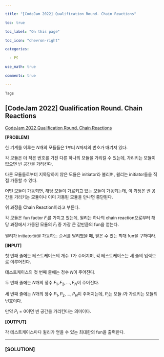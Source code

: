 ```yaml
---

title: "[CodeJam 2022] Qualification Round. Chain Reactions"

toc: true

toc_label: "On this page"

toc_icon: "chevron-right"

categories:

  - PS

use_math: true

comments: true

---
```


`Tags`

## [CodeJam 2022] Qualification Round. Chain Reactions

[CodeJam 2022 Qualification Round. Chain Reactions](https://codingcompetitions.withgoogle.com/codejam/round/0000000000876ff1/0000000000a45ef7)

**[PROBLEM]**

한 기계를 이루는 $N$개의 모듈들은 $1$부터 $N$까지의 번호가 매겨져 있다.

각 모듈은 더 작은 번호를 가진 다른 하나의 모듈을 가리킬 수 있는데, 가리키는 모듈이 없으면 빈 공간을 가리킨다.

다른 모듈들로부터 지목당하지 않은 모듈은 initiator라 불리며, 윌리는 initiator들을 직접 가동할 수 있다.

어떤 모듈이 가동되면, 해당 모듈이 가르키고 있는 모듈이 가동되는데, 이 과정은 빈 공간을 가리키는 모듈이나 이미 가동된 모듈을 만나면 중단된다.

위 과정을 Chain Reaction이라고 부른다.

각 모듈은 fun factor $F_i$를 가지고 있는데, 윌리는 하나의 chain reaction으로부터 해당 과정에서 가동된 모듈의 $F_i$ 중 가장 큰 값만큼의 fun을 얻는다.

윌리가 initiator들을 가동하는 순서를 달리했을 때, 얻은 수 있는 최대 fun을 구하여라.

**[INPUT]**

첫 번째 줄에는 테스트케이스의 개수 $T$가 주어지며, 각 테스트케이스는 세 줄의 입력으로 이루어진다.

테스트케이스의 첫 번째 줄에는 정수 $N$이 주어진다.

두 번째 줄에는 $N$개의 정수 $F_1, F_2, \dots, F_N$이 주어진다.

세 번째 줄에는 $N$개의 정수 $P_1, P_2, \dots, P_N$이 주어지는데, $P_i$는 모듈 $i$가 가르키는 모듈의 번호이다.

만약 $P_i = 0$이면 빈 공간을 가리킨다는 의미이다.

**[OUTPUT]**

각 테스트케이스마다 윌리가 얻을 수 있는 최대한의 fun을 출력한다.

---

### [SOLUTION] 














